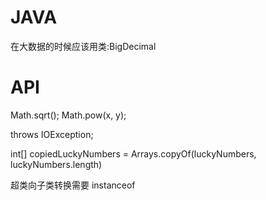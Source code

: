 # JAVA
在大数据的时候应该用类:BigDecimal
# API
Math.sqrt();
Math.pow(x, y);

throws IOException;

int[] copiedLuckyNumbers = Arrays.copyOf(luckyNumbers, luckyNumbers.length)

超类向子类转换需要 instanceof